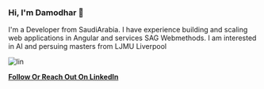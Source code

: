### Hi, I'm Damodhar 👋

I'm a Developer from SaudiArabia. I have experience building and scaling web applications in Angular and services SAG Webmethods. I am interested in AI and persuing masters from LJMU Liverpool

![lin](https://github.com/damodharreddyspecial/damodhar/assets/98500222/3e640c28-423f-49e3-a6e9-d76c5be1596d)

**[Follow Or Reach Out On LinkedIn](https://www.linkedin.com/in/damodharreddy-mudireddy-32a611202/)**<br/>


